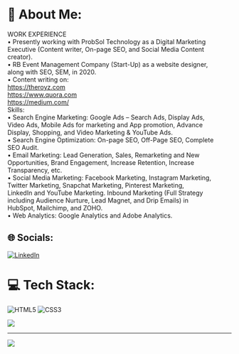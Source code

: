 # 💫 About Me:
WORK EXPERIENCE<br>• Presently working with ProbSol Technology as a Digital Marketing<br>Executive (Content writer, On-page SEO, and Social Media Content<br>creator).<br>• RB Event Management Company (Start-Up) as a website designer,<br>along with SEO, SEM, in 2020.<br>• Content writing on:<br>https://theroyz.com<br>https://www.quora.com<br>https://medium.com/<br>Skills:<br>• Search Engine Marketing: Google Ads – Search Ads, Display Ads,<br>Video Ads, Mobile Ads for marketing and App promotion, Advance<br>Display, Shopping, and Video Marketing & YouTube Ads.<br>• Search Engine Optimization: On-page SEO, Off-Page SEO, Complete<br>SEO Audit.<br>• Email Marketing: Lead Generation, Sales, Remarketing and New<br>Opportunities, Brand Engagement, Increase Retention, Increase<br>Transparency, etc.<br>• Social Media Marketing: Facebook Marketing, Instagram Marketing,<br>Twitter Marketing, Snapchat Marketing, Pinterest Marketing,<br>LinkedIn and YouTube Marketing. Inbound Marketing (Full Strategy<br>including Audience Nurture, Lead Magnet, and Drip Emails) in<br>HubSpot, Mailchimp, and ZOHO.<br>• Web Analytics: Google Analytics and Adobe Analytics.


## 🌐 Socials:
[![LinkedIn](https://img.shields.io/badge/LinkedIn-%230077B5.svg?logo=linkedin&logoColor=white)](https://linkedin.com/in/www.linkedin.com/in/theroyz) 

# 💻 Tech Stack:
![HTML5](https://img.shields.io/badge/html5-%23E34F26.svg?style=for-the-badge&logo=html5&logoColor=white) ![CSS3](https://img.shields.io/badge/css3-%231572B6.svg?style=for-the-badge&logo=css3&logoColor=white)


![](https://quotes-github-readme.vercel.app/api?type=vetical&theme=radical)

---
[![](https://visitcount.itsvg.in/api?id=theroyz&icon=0&color=0)](https://visitcount.itsvg.in)

<!-- Proudly created with GPRM ( https://gprm.itsvg.in ) -->
